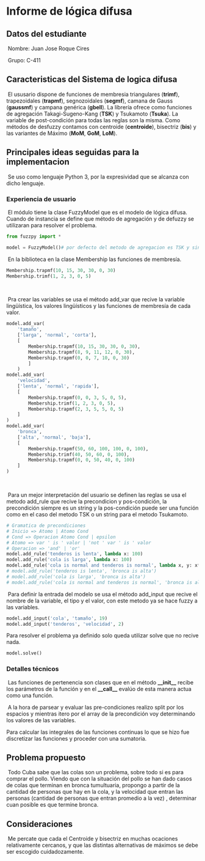 # Informe de lógica difusa

## Datos del estudiante

​	Nombre: Juan Jose Roque Cires

​	Grupo: C-411

## Caracteristicas del Sistema de logica difusa

​	El ususario dispone de funciones de membresia triangulares (**trimf**), trapezoidales (**trapmf**), segnozoidales (**segmf**), camana de Gauss (**gaussmf**) y campana genérica (**gbell**). La librería ofrece como funciones de agregación Takagi-Sugeno-Kang (**TSK**) y Tsukamoto (**Tsuka**). La variable de post-condición para todas las reglas son la misma. Como métodos de desfuzzy contamos con centroide (**centroide**), bisectriz (**bis**) y las variantes de Máximo (**MoM**, **GoM**, **LoM**).

## Principales ideas seguidas para la implementacion

​	Se uso como lenguaje Python 3, por la expresividad que se alcanza con dicho lenguaje.

### Experiencia de usuario

​	El módulo tiene la clase FuzzyModel que es el modelo de lógica difusa. Cuando de instancia se define que método de agregación y  de defuzzy se utilizaran para resolver el problema.

```python
from fuzzpy import *

model = FuzzyModel()# por defecto del metodo de agregacion es TSK y sin desfuzzy
```

 	

​	En la biblioteca en la clase Membership las funciones de membresía.

```python
Membership.trapmf(10, 15, 30, 30, 0, 30)
Membership.trimf(1, 2, 3, 0, 5)
```

​	

​	Pra crear las variables se usa el método add_var que recive la variable lingüística, los valores lingüísticos y las funciones de membresía de cada valor.

```python
model.add_var(
    'tamaño',
    ['larga', 'normal', 'corta'],
    [
        Membership.trapmf(10, 15, 30, 30, 0, 30),
        Membership.trapmf(8, 9, 11, 12, 0, 30),
        Membership.trapmf(0, 0, 7, 10, 0, 30)
        ]
    )
model.add_var(
    'velocidad',
    ['lenta', 'normal', 'rapida'],
    [
        Membership.trapmf(0, 0, 3, 5, 0, 5),
        Membership.trimf(1, 2, 3, 0, 5),
        Membership.trapmf(2, 3, 5, 5, 0, 5)
    ]
)
model.add_var(
    'bronca',
    ['alta', 'normal', 'baja'],
    [
        Membership.trapmf(50, 60, 100, 100, 0, 100),
        Membership.trimf(40, 50, 60, 0, 100),
        Membership.trapmf(0, 0, 50, 40, 0, 100)
    ]
)
```

​	

​	Para un mejor interpretación del usuario se definen las reglas se usa el metodo add_rule que recive la precondicion y pos-condición, la precondición siempre es un string y la pos-condición puede ser una función como en el caso del metodo TSK o un string para el metodo Tsukamoto.	

``` python
# Gramatica de precondiciones
# Inicio => Atomo | Atomo Cond
# Cond => Operacion Atomo Cond | epsilon
# Atomo => var ' is ' valor | 'not ' var ' is ' valor
# Operacion => 'and' | 'or'
model.add_rule('tenderos is lenta', lambda x: 100)
model.add_rule('cola is larga', lambda x: 100)
model.add_rule('cola is normal and tenderos is normal', lambda x, y: x*y)
# model.add_rule('tenderos is lenta', 'bronca is alta')
# model.add_rule('cola is larga', 'bronca is alta')
# model.add_rule('cola is normal and tenderos is normal', 'bronca is alta')
```

 

​	Para definir la entrada del modelo se usa el método add_input que recive el nombre de la variable, el tipo y el valor, con este metodo ya se hace fuzzy a las variables.

```python
model.add_input('cola', 'tamaño', 19)
model.add_input('tenderos', 'velocidad', 2)
```



   Para resolver el problema ya definido solo queda utilizar solve que no recive nada.

```python
model.solve()
```

### Detalles técnicos

​	Las funciones de pertenencia son clases que en el método __\_\_init\_\___ recibe los parámetros de la función y en el __\_\_call\_\___ evalúo de esta manera actua como una función.

​	A la hora de parsear y evaluar las pre-condiciones realizo split por los espacios y mientras itero por el array de la precondición voy determinando los valores de las variables.

Para calcular las integrales de las funciones continuas lo que se hizo fue discretizar las funciones y proceder con una sumatoria.



## Problema propuesto

​	Todo Cuba sabe que las colas son un problema, sobre todo si es para comprar el pollo. Viendo que con la situación del pollo se han dado casos de colas que terminan en bronca tumultuaria, propongo a partir de la cantidad de personas que hay en la cola, y la velocidad que entran las personas (cantidad de personas que entran promedio a la vez) , determinar cuan posible es que termine bronca.



## Consideraciones

​	Me percate que cada el Centroide y bisectriz en muchas ocaciones relativamente cercanos, y que las distintas alternativas de máximos se debe ser escogido cuidadozamente.